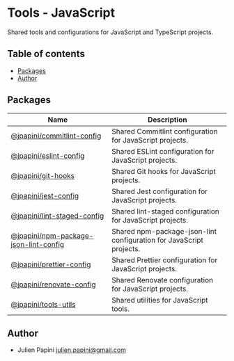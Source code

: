 # Tools - JavaScript <!-- omit in toc -->

Shared tools and configurations for JavaScript and TypeScript projects.

## Table of contents <!-- omit in toc -->

-   [Packages](#packages)
-   [Author](#author)

## Packages

| Name                                                                                                                                 | Description                                                         |
| ------------------------------------------------------------------------------------------------------------------------------------ | ------------------------------------------------------------------- |
| [@jpapini/commitlint-config](https://github.com/jpapini/tools-javascript/tree/main/packages/commitlint-config)                       | Shared Commitlint configuration for JavaScript projects.            |
| [@jpapini/eslint-config](https://github.com/jpapini/tools-javascript/tree/main/packages/eslint-config)                               | Shared ESLint configuration for JavaScript projects.                |
| [@jpapini/git-hooks](https://github.com/jpapini/tools-javascript/tree/main/packages/git-hooks)                                       | Shared Git hooks for JavaScript projects.                           |
| [@jpapini/jest-config](https://github.com/jpapini/tools-javascript/tree/main/packages/jest-config)                                   | Shared Jest configuration for JavaScript projects.                  |
| [@jpapini/lint-staged-config](https://github.com/jpapini/tools-javascript/tree/main/packages/lint-staged-config)                     | Shared lint-staged configuration for JavaScript projects.           |
| [@jpapini/npm-package-json-lint-config](https://github.com/jpapini/tools-javascript/tree/main/packages/npm-package-json-lint-config) | Shared npm-package-json-lint configuration for JavaScript projects. |
| [@jpapini/prettier-config](https://github.com/jpapini/tools-javascript/tree/main/packages/prettier-config)                           | Shared Prettier configuration for JavaScript projects.              |
| [@jpapini/renovate-config](https://github.com/jpapini/tools-javascript/tree/main/packages/renovate-config)                           | Shared Renovate configuration for JavaScript projects.              |
| [@jpapini/tools-utils](https://github.com/jpapini/tools-javascript/tree/main/packages/tools-utils)                                   | Shared utilities for JavaScript tools.                              |

## Author

-   Julien Papini <julien.papini@gmail.com>
